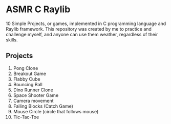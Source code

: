 # ASMR C Raylib

10 Simple Projects, or games, implemented in C programming language and Raylib framework. This repository was created by me to practice and challenge myself, and anyone can use them weather, regardless of their skills.

## Projects

1. Pong Clone
2. Breakout Game
3. Flabby Cube
4. Bouncing Ball
5. Dino Runner Clone
6. Space Shooter Game
7. Camera movement
8. Falling Blocks (Catch Game)
9. Mouse Circle (circle that follows mouse)
10. Tic-Tac-Toe
